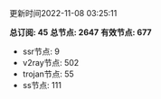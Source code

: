 更新时间2022-11-08 03:25:11

**总订阅: 45**
**总节点: 2647**
**有效节点: 677**
- ssr节点: 9
- v2ray节点: 502
- trojan节点: 55
- ss节点: 111
